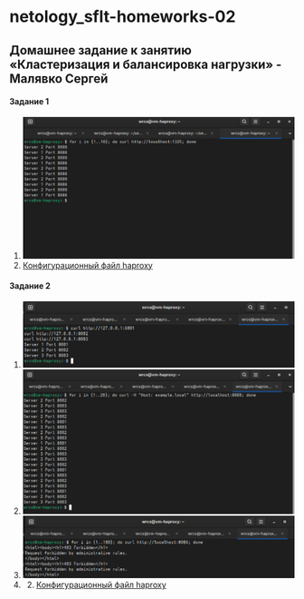 # netology_sflt-homeworks-02
## Домашнее задание к занятию «Кластеризация и балансировка нагрузки» - Малявко Сергей

#### Задание 1

1) ![Скриншот результата блансировки Round-robin на 4 уровне рис. 1](https://github.com/SERMSN/netology/blob/main/HAProxy-1-1.png)
2) [Конфигурационный файл haproxy](https://github.com/SERMSN/netology/blob/main/haproxy1.cfg)


#### Задание 2
1) ![Скриншот yнастройки 3-х серверов рис. 3](https://github.com/SERMSN/netology/blob/main/HAProxy-2-1.png)
2) ![Скриншот результата блансировки Weighted Round Robin на 7 уровне на example.local рис. 4](https://github.com/SERMSN/netology/blob/main/HAProxy-2-2.png)
3) ![Скриншот результата блансировки кроме example.local рис. 5](https://github.com/SERMSN/netology/blob/main/HAProxy-2-3.png)
4) 2) [Конфигурационный файл haproxy](https://github.com/SERMSN/netology/blob/main/haproxy2.cfg)

